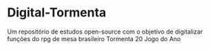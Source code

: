 # Digital-Tormenta
Um repositório de estudos open-source com o objetivo de digitalizar funções do rpg de mesa brasileiro Tormenta 20 Jogo do Ano
